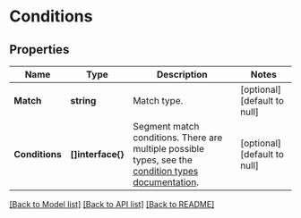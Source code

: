 # Conditions

## Properties
Name | Type | Description | Notes
------------ | ------------- | ------------- | -------------
**Match** | **string** | Match type. | [optional] [default to null]
**Conditions** | **[]interface{}** | Segment match conditions. There are multiple possible types, see the [condition types documentation](https://mailchimp.com/developer/marketing/docs/alternative-schemas/#segment-condition-schemas). | [optional] [default to null]

[[Back to Model list]](../README.md#documentation-for-models) [[Back to API list]](../README.md#documentation-for-api-endpoints) [[Back to README]](../README.md)


